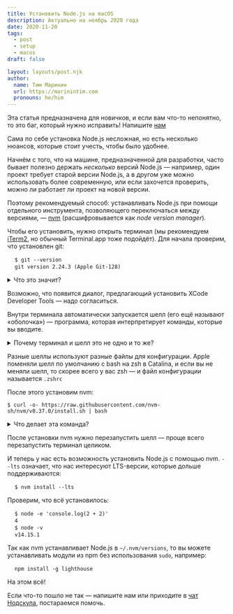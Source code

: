 ```yaml
---
title: Установить Node.js на macOS
description: Актуально на ноябрь 2020 года
date: 2020-11-20
tags:
  - post
  - setup
  - macos
draft: false

layout: layouts/post.njk
author:
  name: Тим Маринин
  url: https://marinintim.com
  pronouns: he/him
---
```


<div class="warning">
  <p>Эта статья предназначена для новичков, и если вам что-то непонятно, то это баг, который нужно исправить! Напишите <a href="/about">нам</a></p>
</div>

Сама по себе установка Node.js несложная, но есть несколько нюансов, которые стоит учесть,
чтобы было удобнее.

Начнём с того, что на машине, предназначенной для разработки, часто бывает полезно
держать _несколько_ версий Node.js — например, один проект требует старой версии
Node.js, а в другом уже можно использовать более современную, или если захочется проверить,
можно ли работает ли проект на новой версии.

Поэтому рекомендуемый способ: устанавливать Node.js при помощи отдельного
инструмента, позволяющего переключаться между версиями, — [nvm][nvm] (расшифровывается как *node version manager*).

Чтобы его установить, нужно открыть терминал (мы рекомендуем [iTerm2][iterm2], но обычный Terminal.app тоже подойдёт). Для начала проверим, что установлен git:

<pre>
  <code class="code__cmd">$ git --version</code>
  <code>git version 2.24.3 (Apple Git-128)</code>
</pre>

<details>
    <summary>Что это значит?</summary>
    <p>На сайте Нодскула часто публикуются куски кода и команды, которые нужно выполнить в терминале.</p>
    <p>Команды помечены как <code>$ command-name</code>, но знак доллара вводить не нужно — он помогает различить, где команды, которые нужно ввести, а где — результат. В этом примере <code>git version 2.24.3 (Apple Git-128)</code> — это вывод команды <code>git --version</code>.</p>
</details>

Возможно, что появится диалог, предлагающий установить XCode Developer Tools — надо согласиться.

<div class="warning">
  <p>Внутри терминала автоматически запускается шелл (его ещё называют «оболочка») — программа, которая интерпретирует команды, которые вы вводите.</p>

  <details>
    <summary>Почему терминал и шелл это не одно и то же?</summary>
    <p>Сегодня мы работаем с компьютерами напрямую, но раньше компьютеры находились далеко от своих пользователей, и те использовали отдельные устройства — терминалы — для того, чтобы работать с ним. Терминалы, по сути, представляли из себя клавиатуру, монитор, и способ подключиться к компьютеру, но они не были компьютерами сами по себе.</p>
    <p>Шелл же запускается <em>на компьютере</em> и может запускать другие программы, но не умеет рисовать текст или взаимодействовать с клавиатурой — это обязанности терминала.</p>
    <p>Более правильная терминология для iTerm2 или Terminal.app — <em>эмуляторы терминала</em>, потому что они эмулируют настоящие устройства, чтобы шелл и прочие программы могли и дальше делать вид, что мы живём в семидесятых.</p>
    <p>Одним из популярных настоящих терминалов был <a href="https://ru.wikipedia.org/wiki/VT100">VT100</a>.</p>
  </details>

  <p>Разные шеллы используют разные файлы для конфигурации. Apple поменяли шелл по умолчанию с bash на zsh в Catalina, и если вы не меняли шелл, то скорее всего у вас zsh — и файл конфигурации называется <code>.zshrc</code></p>
</div>

После этого установим nvm:

<p>
<pre><code>$ curl -o- https://raw.githubusercontent.com/nvm-sh/nvm/v0.37.0/install.sh | bash</code></pre></p>

<details>
  <summary>Что делает эта команда?</summary>
  <p>Разберём по частям: <code>curl -o- <em>URL</em></code> запрашивает этот URL и выводит результат в стандартный вывод. Например, если вы попробуете выполнить <code>curl -o- https://nodeschool.ru/posts/setup/macosx</code>, то увидите HTML-разметку этой статьи.
  </p>
  <p>Символ <code>|</code> (его называют «пайп») даёт понять шеллу, что вы хотите перенаправить стандартный вывод первой команды в стандартный ввод следующей команды.</p>
  <p><code>bash</code> выполняет скрипт, пришедший в стандартный ввод.</p>
  <p>Таким образом, <code>curl</code> cкачивает скрипт, а <code>bash</code> его выполняет.</p>
  <p>Если выполнить только первую часть (<code>curl -o- https://raw.githubusercontent.com/nvm-sh/nvm/v0.37.0/install.sh</code>), то можно будет прочитать этот скрипт, чтобы понять, что он делает.</p>
</details>

После установки nvm нужно перезапустить шелл — проще всего перезапустить терминал целиком.

И теперь у нас есть возможность установить Node.js с помощью nvm. <code>--lts</code> означает, что нас интересуют LTS-версии, которые дольше поддерживаются:

<pre>
  <code>$ nvm install --lts</code>
</pre>

Проверим, что всё установилось:

<pre>
  <code>$ node -e 'console.log(2 + 2)'</code>
  <code>4</code>
  <code>$ node -v</code>
  <code>v14.15.1</code>
</pre>

Так как nvm устанавливает Node.js в <code>\~/.nvm/versions</code>, то вы можете устанавливать модули из npm без использования <code>sudo</code>, например:

<pre>
  <code>npm install -g lighthouse</code>
</pre>

На этом всё!

<div class="warning">
  <p>Если что-то пошло не так — напишите нам или приходите в <a href="https://t.me/nodeschoolspb_group">чат Нодскула</a>, постараемся помочь.</p>
</div>

[nvm]: https://github.com/nvm-sh/nvm
[iterm2]: https://iterm2.com
[about]: /about
